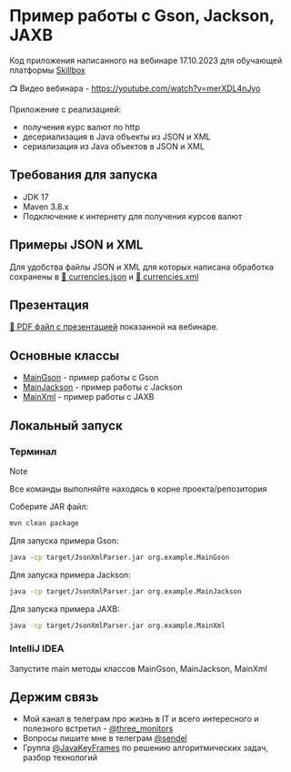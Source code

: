 # Пример работы с Gson, Jackson, JAXB

Код приложения написанного на вебинаре 17.10.2023 для
обучающей платформы [Skillbox](https://skillbox.ru)

📺 Видео вебинара - https://youtube.com/watch?v=merXDL4nJyo

Приложение с реализацией:

- получения курс валют по http
- десериализация в Java объекты из JSON и XML
- сериализация из Java объектов в JSON и XML

## Требования для запуска

- JDK 17
- Maven 3.8.x
- Подключение к интернету для получения курсов валют

## Примеры JSON и XML

Для удобства файлы JSON и XML для которых написана
обработка сохранены в [📄 currencies.json](currencies.json) и [📄 currencies.xml](currencies.xml)

## Презентация

[📄 PDF файл с презентацией](presentation.pdf) показанной на вебинаре.

## Основные классы

- [MainGson](src/main/java/org/example/MainGson.java) - пример работы с Gson
- [MainJackson](src/main/java/org/example/MainJackson.java) - пример работы с Jackson
- [MainXml](src/main/java/org/example/MainXml.java) - пример работы с JAXB

## Локальный запуск

### Терминал

> [!NOTE]
> Все команды выполняйте находясь в корне проекта/репозитория

Соберите JAR файл:

```bash
mvn clean package
```

Для запуска примера Gson:

```bash
java -cp target/JsonXmlParser.jar org.example.MainGson
```

Для запуска примера Jackson:

```bash
java -cp target/JsonXmlParser.jar org.example.MainJackson
```

Для запуска примера JAXB:

```bash
java -cp target/JsonXmlParser.jar org.example.MainXml
```

### IntelliJ IDEA

Запустите main методы классов MainGson, MainJackson, MainXml


## Держим связь

- Мой канал в телеграм про жизнь в IT и всего интересного
и полезного встретил - [@three_monitors](https://t.me/three_monitors)
- Вопросы пишите мне в телеграм [@sendel](https://t.me/sendel)
- Группа [@JavaKeyFrames](https://t.me/JavaKeyFrames) по решению алгоритмических задач, разбор технологий
